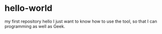 # hello-world
my first repository
hello I just  want to know how to use the tool, so  that I can programming as well as Geek.
